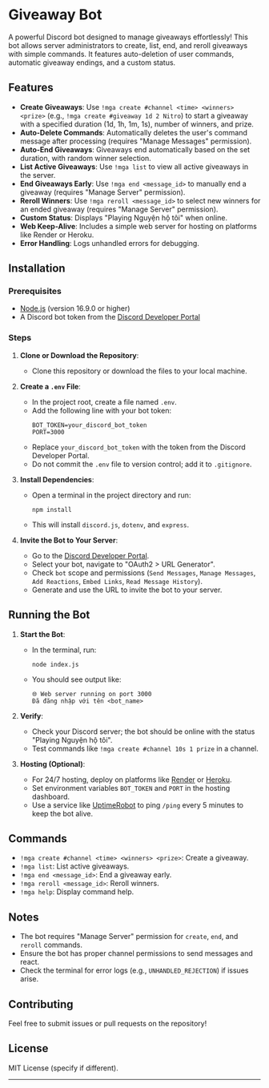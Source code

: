 # Giveaway Bot

A powerful Discord bot designed to manage giveaways effortlessly! This bot allows server administrators to create, list, end, and reroll giveaways with simple commands. It features auto-deletion of user commands, automatic giveaway endings, and a custom status.

## Features

- **Create Giveaways**: Use `!mga create #channel <time> <winners> <prize>` (e.g., `!mga create #giveaway 1d 2 Nitro`) to start a giveaway with a specified duration (1d, 1h, 1m, 1s), number of winners, and prize.
- **Auto-Delete Commands**: Automatically deletes the user's command message after processing (requires "Manage Messages" permission).
- **Auto-End Giveaways**: Giveaways end automatically based on the set duration, with random winner selection.
- **List Active Giveaways**: Use `!mga list` to view all active giveaways in the server.
- **End Giveaways Early**: Use `!mga end <message_id>` to manually end a giveaway (requires "Manage Server" permission).
- **Reroll Winners**: Use `!mga reroll <message_id>` to select new winners for an ended giveaway (requires "Manage Server" permission).
- **Custom Status**: Displays "Playing Nguyện hộ tôi" when online.
- **Web Keep-Alive**: Includes a simple web server for hosting on platforms like Render or Heroku.
- **Error Handling**: Logs unhandled errors for debugging.

## Installation

### Prerequisites
- [Node.js](https://nodejs.org/) (version 16.9.0 or higher)
- A Discord bot token from the [Discord Developer Portal](https://discord.com/developers/applications)

### Steps
1. **Clone or Download the Repository**:
   - Clone this repository or download the files to your local machine.

2. **Create a `.env` File**:
   - In the project root, create a file named `.env`.
   - Add the following line with your bot token:
     ```
     BOT_TOKEN=your_discord_bot_token
     PORT=3000
     ```
   - Replace `your_discord_bot_token` with the token from the Discord Developer Portal.
   - Do not commit the `.env` file to version control; add it to `.gitignore`.

3. **Install Dependencies**:
   - Open a terminal in the project directory and run:
     ```
     npm install
     ```
   - This will install `discord.js`, `dotenv`, and `express`.

4. **Invite the Bot to Your Server**:
   - Go to the [Discord Developer Portal](https://discord.com/developers/applications).
   - Select your bot, navigate to "OAuth2 > URL Generator".
   - Check `bot` scope and permissions (`Send Messages`, `Manage Messages`, `Add Reactions`, `Embed Links`, `Read Message History`).
   - Generate and use the URL to invite the bot to your server.

## Running the Bot

1. **Start the Bot**:
   - In the terminal, run:
     ```
     node index.js
     ```
   - You should see output like:
     ```
     🌐 Web server running on port 3000
     Đã đăng nhập với tên <bot_name>
     ```

2. **Verify**:
   - Check your Discord server; the bot should be online with the status "Playing Nguyện hộ tôi".
   - Test commands like `!mga create #channel 10s 1 prize` in a channel.

3. **Hosting (Optional)**:
   - For 24/7 hosting, deploy on platforms like [Render](https://render.com/) or [Heroku](https://www.heroku.com/).
   - Set environment variables `BOT_TOKEN` and `PORT` in the hosting dashboard.
   - Use a service like [UptimeRobot](https://uptimerobot.com/) to ping `/ping` every 5 minutes to keep the bot alive.

## Commands
- `!mga create #channel <time> <winners> <prize>`: Create a giveaway.
- `!mga list`: List active giveaways.
- `!mga end <message_id>`: End a giveaway early.
- `!mga reroll <message_id>`: Reroll winners.
- `!mga help`: Display command help.

## Notes
- The bot requires "Manage Server" permission for `create`, `end`, and `reroll` commands.
- Ensure the bot has proper channel permissions to send messages and react.
- Check the terminal for error logs (e.g., `UNHANDLED_REJECTION`) if issues arise.

## Contributing
Feel free to submit issues or pull requests on the repository!

## License
MIT License (specify if different).

---

